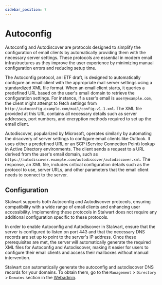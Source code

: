 ```yaml
---
sidebar_position: 7
---
```


# Autoconfig 

Autoconfig and Autodiscover are protocols designed to simplify the configuration of email clients by automatically providing them with the necessary server settings. These protocols are essential in modern email infrastructures as they improve the user experience by minimizing manual configuration errors and reducing setup time.

The Autoconfig protocol, an IETF draft, is designed to automatically configure an email client with the appropriate mail server settings using a standardized XML file format. When an email client starts, it queries a predefined URL based on the user's email domain to retrieve the configuration settings. For instance, if a user's email is `user@example.com`, the client might attempt to fetch settings from `http://autoconfig.example.com/mail/config-v1.1.xml`. The XML file provided at this URL contains all necessary details such as server addresses, port numbers, and encryption methods required to set up the email client.

Autodiscover, popularized by Microsoft, operates similarly by automating the discovery of server settings to configure email clients like Outlook. It uses either a predefined URL or an SCP (Service Connection Point) lookup in Active Directory environments. The client sends a request to a URL derived from the user's email domain, such as `https://autodiscover.example.com/autodiscover/autodiscover.xml`. The response, an XML file, includes critical configuration details such as the protocol to use, server URLs, and other parameters that the email client needs to connect to the server.

## Configuration

Stalwart supports both Autoconfig and Autodiscover protocols, ensuring compatibility with a wide range of email clients and enhancing user accessibility. Implementing these protocols in Stalwart does not require any additional configuration specific to these protocols.

In order to enable Autoconfig and Autodiscover in Stalwart, ensure that the server is configured to listen on port 443 and that the necessary DNS records are set up to point to the server's IP address. Once these prerequisites are met, the server will automatically generate the required XML files for Autoconfig and Autodiscover, making it easier for users to configure their email clients and access their mailboxes without manual intervention.

Stalwart can automatically generate the autoconfig and autodiscover DNS records for your domains. To obtain them, go to the `Management` > `Directory` > `Domains` section in the [Webadmin](/docs/management/webadmin/overview.md).
